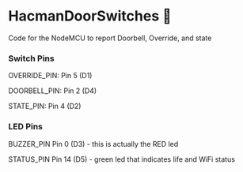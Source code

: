 # HacmanDoorSwitches :star2:
Code for the NodeMCU to report Doorbell, Override, and state

### Switch Pins
OVERRIDE_PIN: Pin 5 (D1)

DOORBELL_PIN: Pin 2 (D4)

STATE_PIN: Pin 4 (D2)

### LED Pins
BUZZER_PIN Pin 0 (D3) - this is actually the RED led

STATUS_PIN Pin 14 (D5) - green led that indicates life and WiFi status
